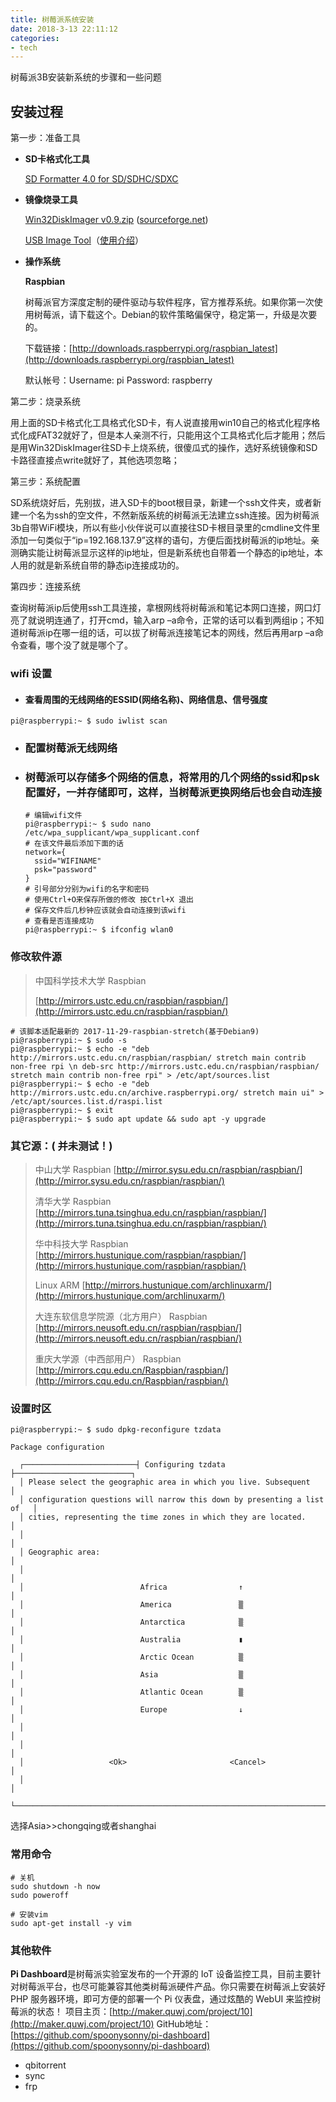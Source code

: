 ```yaml
---
title: 树莓派系统安装
date: 2018-3-13 22:11:12
categories:
- tech
---
```



树莓派3B安装新系统的步骤和一些问题

<!-- more -->

## 安装过程

第一步：准备工具

+ **SD卡格式化工具**

  [SD Formatter 4.0 for SD/SDHC/SDXC](https://www.sdcard.org/downloads/formatter_4/)
  ​

+ **镜像烧录工具**

  [Win32DiskImager v0.9.zip](http://sourceforge.net/projects/win32diskimager/files/Archive/win32diskimager-v0.9-binary.zip/download) ([sourceforge.net](http://sourceforge.net/projects/win32diskimager/))

  [USB Image Tool](http://pan.baidu.com/share/link?shareid=4232180688&uk=605377859)（[使用介绍](http://shumeipai.nxez.com/2013/08/31/usb-image-tool.html)）

+ **操作系统**

  **Raspbian**

  树莓派官方深度定制的硬件驱动与软件程序，官方推荐系统。如果你第一次使用树莓派，请下载这个。Debian的软件策略偏保守，稳定第一，升级是次要的。

  下载链接：[http://downloads.raspberrypi.org/raspbian_latest](http://downloads.raspberrypi.org/raspbian_latest)

  默认帐号：Username: pi Password: raspberry

第二步：烧录系统

用上面的SD卡格式化工具格式化SD卡，有人说直接用win10自己的格式化程序格式化成FAT32就好了，但是本人亲测不行，只能用这个工具格式化后才能用；然后是用Win32DiskImager往SD卡上烧系统，很傻瓜式的操作，选好系统镜像和SD卡路径直接点write就好了，其他选项忽略；

第三步：系统配置

SD系统烧好后，先别拔，进入SD卡的boot根目录，新建一个ssh文件夹，或者新建一个名为ssh的空文件，不然新版系统的树莓派无法建立ssh连接。因为树莓派3b自带WiFi模块，所以有些小伙伴说可以直接往SD卡根目录里的cmdline文件里添加一句类似于“ip=192.168.137.9”这样的语句，方便后面找树莓派的ip地址。亲测确实能让树莓派显示这样的ip地址，但是新系统也自带着一个静态的ip地址，本人用的就是新系统自带的静态ip连接成功的。

第四步：连接系统

查询树莓派ip后使用ssh工具连接，拿根网线将树莓派和笔记本网口连接，网口灯亮了就说明连通了，打开cmd，输入arp –a命令，正常的话可以看到两组ip；不知道树莓派ip在哪一组的话，可以拔了树莓派连接笔记本的网线，然后再用arp –a命令查看，哪个没了就是哪个了。

### wifi 设置

+ #### 查看周围的无线网络的ESSID(网络名称)、网络信息、信号强度

```
pi@raspberrypi:~ $ sudo iwlist scan
```

+ ### 配置树莓派无线网络

+ ### 树莓派可以存储多个网络的信息，将常用的几个网络的ssid和psk配置好，一并存储即可，这样，当树莓派更换网络后也会自动连接

  ```
  # 编辑wifi文件
  pi@raspberrypi:~ $ sudo nano /etc/wpa_supplicant/wpa_supplicant.conf
  # 在该文件最后添加下面的话
  network={
    ssid="WIFINAME"
    psk="password"
  }
  # 引号部分分别为wifi的名字和密码
  # 使用Ctrl+O来保存所做的修改 按Ctrl+X 退出
  # 保存文件后几秒钟应该就会自动连接到该wifi
  # 查看是否连接成功
  pi@raspberrypi:~ $ ifconfig wlan0
  ```

### 修改软件源

> 中国科学技术大学 Raspbian 
>
> [http://mirrors.ustc.edu.cn/raspbian/raspbian/](http://mirrors.ustc.edu.cn/raspbian/raspbian/)

```
# 该脚本适配最新的 2017-11-29-raspbian-stretch(基于Debian9)
pi@raspberrypi:~ $ sudo -s
pi@raspberrypi:~ $ echo -e "deb http://mirrors.ustc.edu.cn/raspbian/raspbian/ stretch main contrib non-free rpi \n deb-src http://mirrors.ustc.edu.cn/raspbian/raspbian/ stretch main contrib non-free rpi" > /etc/apt/sources.list
pi@raspberrypi:~ $ echo -e "deb http://mirrors.ustc.edu.cn/archive.raspberrypi.org/ stretch main ui" > /etc/apt/sources.list.d/raspi.list
pi@raspberrypi:~ $ exit
pi@raspberrypi:~ $ sudo apt update && sudo apt -y upgrade
```

### 其它源：( 并未测试！)

> 中山大学 Raspbian  [http://mirror.sysu.edu.cn/raspbian/raspbian/](http://mirror.sysu.edu.cn/raspbian/raspbian/)
>
> 清华大学 Raspbian  [http://mirrors.tuna.tsinghua.edu.cn/raspbian/raspbian/](http://mirrors.tuna.tsinghua.edu.cn/raspbian/raspbian/)
>
> 华中科技大学 Raspbian  [http://mirrors.hustunique.com/raspbian/raspbian/](http://mirrors.hustunique.com/raspbian/raspbian/) 
>
> Linux ARM  [http://mirrors.hustunique.com/archlinuxarm/](http://mirrors.hustunique.com/archlinuxarm/)
>
> 大连东软信息学院源（北方用户） Raspbian  
>   [http://mirrors.neusoft.edu.cn/raspbian/raspbian/](http://mirrors.neusoft.edu.cn/raspbian/raspbian/)
>
> 重庆大学源（中西部用户） Raspbian  [http://mirrors.cqu.edu.cn/Raspbian/raspbian/](http://mirrors.cqu.edu.cn/Raspbian/raspbian/)

### 设置时区

```
pi@raspberrypi:~ $ sudo dpkg-reconfigure tzdata

Package configuration

  ┌─────────────────────────┤ Configuring tzdata ├──────────────────────────┐
  │ Please select the geographic area in which you live. Subsequent         │
  │ configuration questions will narrow this down by presenting a list of   │
  │ cities, representing the time zones in which they are located.          │
  │                                                                         │
  │ Geographic area:                                                        │
  │                                                                         │
  │                          Africa                ↑                        │
  │                          America               ▒                        │
  │                          Antarctica            ▒                        │
  │                          Australia             ▮                        │
  │                          Arctic Ocean          ▒                        │
  │                          Asia                  ▒                        │
  │                          Atlantic Ocean        ▒                        │
  │                          Europe                ↓                        │
  │                                                                         │
  │                                                                         │
  │                   <Ok>                       <Cancel>                   │
  │                                                                         │
  └─────────────────────────────────────────────────────────────────────────┘
```

选择Asia>>chongqing或者shanghai   

### 常用命令

```
# 关机
sudo shutdown -h now
sudo poweroff

# 安装vim
sudo apt-get install -y vim

```

### 其他软件

**Pi Dashboard**是树莓派实验室发布的一个开源的 IoT 设备监控工具，目前主要针对树莓派平台，也尽可能兼容其他类树莓派硬件产品。你只需要在树莓派上安装好 PHP 服务器环境，即可方便的部署一个 Pi 仪表盘，通过炫酷的 WebUI 来监控树莓派的状态！
项目主页：[http://maker.quwj.com/project/10](http://maker.quwj.com/project/10)
GitHub地址：[https://github.com/spoonysonny/pi-dashboard](https://github.com/spoonysonny/pi-dashboard)

+ qbitorrent
+ sync
+ frp